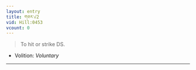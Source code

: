 ```yaml
---
layout: entry
title: གཅར་√2
vid: Hill:0453
vcount: 0
---
```

> To hit or strike DS\.

* Volition: _Voluntary_

---


